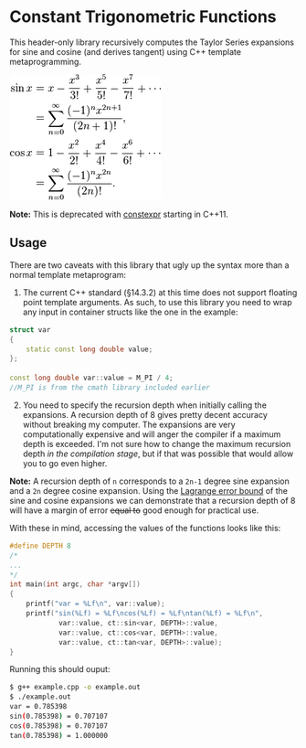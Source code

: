 # Constant Trigonometric Functions

This header-only library recursively computes the Taylor Series expansions for sine and cosine (and derives tangent) using C++ template metaprogramming.

![alt text](images/taylor_series.png)

**Note:** This is deprecated with [constexpr](https://msdn.microsoft.com/en-us/library/dn956974.aspx) starting in C++11.

## Usage

There are two caveats with this library that ugly up the syntax more than a normal template metaprogram:
1. The current C++ standard (§14.3.2) at this time does not support floating point template arguments. As such, to use this library you need to wrap any input in container structs like the one in the example:
```C++
struct var
{
    static const long double value;
};

const long double var::value = M_PI / 4;
//M_PI is from the cmath library included earlier
```
2. You need to specify the recursion depth when initially calling the expansions. A recursion depth of 8 gives pretty decent accuracy without breaking my computer. The expansions are very computationally expensive and will anger the compiler if a maximum depth is exceeded. I'm not sure how to change the maximum recursion depth *in the compilation stage*, but if that was possible that would allow you to go even higher.

**Note:** A recursion depth of ```n``` corresponds to a ```2n-1``` degree sine expansion and a ```2n``` degree cosine expansion. Using the [Lagrange error bound](https://en.wikipedia.org/wiki/Taylor%27s_theorem) of the sine and cosine expansions we can demonstrate that a recursion depth of 8 will have a margin of error ~~equal to~~ good enough for practical use.

With these in mind, accessing the values of the functions looks like this:
```C++ 
#define DEPTH 8
/*
...
*/
int main(int argc, char *argv[])
{
    printf("var = %Lf\n", var::value);
    printf("sin(%Lf) = %Lf\ncos(%Lf) = %Lf\ntan(%Lf) = %Lf\n",
            var::value, ct::sin<var, DEPTH>::value,
            var::value, ct::cos<var, DEPTH>::value,
            var::value, ct::tan<var, DEPTH>::value);
}
```
Running this should ouput:
```sh
$ g++ example.cpp -o example.out
$ ./example.out
var = 0.785398
sin(0.785398) = 0.707107
cos(0.785398) = 0.707107
tan(0.785398) = 1.000000
```

